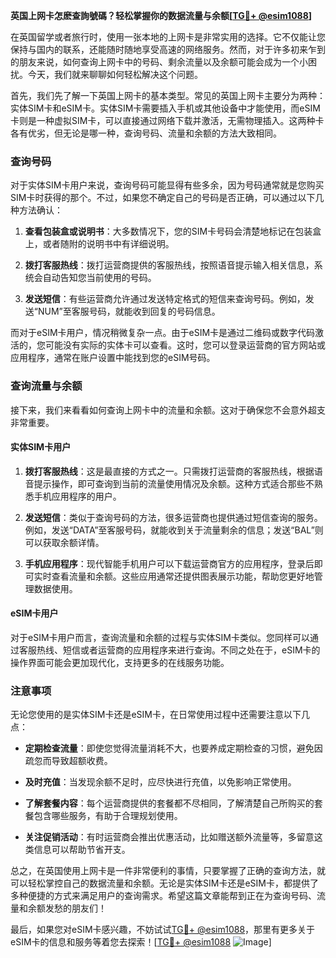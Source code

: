 **英国上网卡怎麽查詢號碼？轻松掌握你的数据流量与余额[[TG💪+ @esim1088](https://t.me/s/esim1088)]**

在英国留学或者旅行时，使用一张本地的上网卡是非常实用的选择。它不仅能让您保持与国内的联系，还能随时随地享受高速的网络服务。然而，对于许多初来乍到的朋友来说，如何查询上网卡中的号码、剩余流量以及余额可能会成为一个小困扰。今天，我们就来聊聊如何轻松解决这个问题。

首先，我们先了解一下英国上网卡的基本类型。常见的英国上网卡主要分为两种：实体SIM卡和eSIM卡。实体SIM卡需要插入手机或其他设备中才能使用，而eSIM卡则是一种虚拟SIM卡，可以直接通过网络下载并激活，无需物理插入。这两种卡各有优劣，但无论是哪一种，查询号码、流量和余额的方法大致相同。

### 查询号码

对于实体SIM卡用户来说，查询号码可能显得有些多余，因为号码通常就是您购买SIM卡时获得的那个。不过，如果您不确定自己的号码是否正确，可以通过以下几种方法确认：

1. **查看包装盒或说明书**：大多数情况下，您的SIM卡号码会清楚地标记在包装盒上，或者随附的说明书中有详细说明。
   
2. **拨打客服热线**：拨打运营商提供的客服热线，按照语音提示输入相关信息，系统会自动告知您当前使用的号码。

3. **发送短信**：有些运营商允许通过发送特定格式的短信来查询号码。例如，发送“NUM”至客服号码，就能收到回复的号码信息。

而对于eSIM卡用户，情况稍微复杂一点。由于eSIM卡是通过二维码或数字代码激活的，您可能没有实际的实体卡可以查看。这时，您可以登录运营商的官方网站或应用程序，通常在账户设置中能找到您的eSIM号码。

### 查询流量与余额

接下来，我们来看看如何查询上网卡中的流量和余额。这对于确保您不会意外超支非常重要。

#### 实体SIM卡用户

1. **拨打客服热线**：这是最直接的方式之一。只需拨打运营商的客服热线，根据语音提示操作，即可查询到当前的流量使用情况及余额。这种方式适合那些不熟悉手机应用程序的用户。

2. **发送短信**：类似于查询号码的方法，很多运营商也提供通过短信查询的服务。例如，发送“DATA”至客服号码，就能收到关于流量剩余的信息；发送“BAL”则可以获取余额详情。

3. **手机应用程序**：现代智能手机用户可以下载运营商官方的应用程序，登录后即可实时查看流量和余额。这些应用通常还提供图表展示功能，帮助您更好地管理数据使用。

#### eSIM卡用户

对于eSIM卡用户而言，查询流量和余额的过程与实体SIM卡类似。您同样可以通过客服热线、短信或者运营商的应用程序来进行查询。不同之处在于，eSIM卡的操作界面可能会更加现代化，支持更多的在线服务功能。

### 注意事项

无论您使用的是实体SIM卡还是eSIM卡，在日常使用过程中还需要注意以下几点：

- **定期检查流量**：即使您觉得流量消耗不大，也要养成定期检查的习惯，避免因疏忽而导致超额收费。
  
- **及时充值**：当发现余额不足时，应尽快进行充值，以免影响正常使用。

- **了解套餐内容**：每个运营商提供的套餐都不尽相同，了解清楚自己所购买的套餐包含哪些服务，有助于合理规划使用。

- **关注促销活动**：有时运营商会推出优惠活动，比如赠送额外流量等，多留意这类信息可以帮助节省开支。

总之，在英国使用上网卡是一件非常便利的事情，只要掌握了正确的查询方法，就可以轻松掌控自己的数据流量和余额。无论是实体SIM卡还是eSIM卡，都提供了多种便捷的方式来满足用户的查询需求。希望这篇文章能帮到正在为查询号码、流量和余额发愁的朋友们！

最后，如果您对eSIM卡感兴趣，不妨试试[TG💪+ @esim1088](https://t.me/s/esim1088)，那里有更多关于eSIM卡的信息和服务等着您去探索！[[TG💪+ @esim1088](https://t.me/s/esim1088) ![Image](https://i.postimg.cc/4NQfJmqS/Snipaste-2025-05-13-00-14-12.png)]